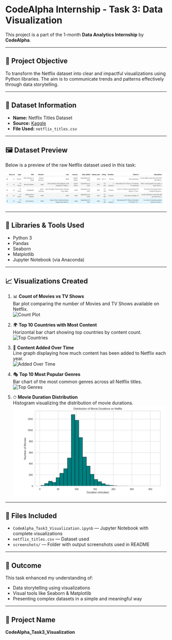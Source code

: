 # CodeAlpha Internship - Task 3: Data Visualization

This project is a part of the 1-month **Data Analytics Internship** by **CodeAlpha**.

---

## 🎯 Project Objective

To transform the Netflix dataset into clear and impactful visualizations using Python libraries. The aim is to communicate trends and patterns effectively through data storytelling.

---

## 📁 Dataset Information

- **Name:** Netflix Titles Dataset  
- **Source:** [Kaggle](https://www.kaggle.com/datasets/shivamb/netflix-shows)  
- **File Used:** `netflix_titles.csv`

---

## 🖼 Dataset Preview

Below is a preview of the raw Netflix dataset used in this task:

![Dataset Preview](screenshots/1_dataset_preview.png)

---

## 🧰 Libraries & Tools Used

- Python 3  
- Pandas  
- Seaborn  
- Matplotlib  
- Jupyter Notebook (via Anaconda)

---

## 📈 Visualizations Created

1. 📊 **Count of Movies vs TV Shows**  
   Bar plot comparing the number of Movies and TV Shows available on Netflix.  
   ![Count Plot](screenshots/2_count_movies_tvshows.png)

2. 🌍 **Top 10 Countries with Most Content**  
   Horizontal bar chart showing top countries by content count.  
   ![Top Countries](screenshots/3_top_10_countries.png)

3. 📅 **Content Added Over Time**  
   Line graph displaying how much content has been added to Netflix each year.  
   ![Added Over Time](screenshots/4_content_added_yearly.png)

4. 🎭 **Top 10 Most Popular Genres**  
   Bar chart of the most common genres across all Netflix titles.  
   ![Top Genres](screenshots/5_top_10_genres.png)

5. ⏱ **Movie Duration Distribution**  
   Histogram visualizing the distribution of movie durations.  
   ![Duration Distribution](screenshots/6_duration_distribution.png)

---

## 📂 Files Included

- `CodeAlpha_Task3_Visualization.ipynb` — Jupyter Notebook with complete visualizations  
- `netflix_titles.csv` — Dataset used  
- `screenshots/` — Folder with output screenshots used in README

---

## 🏁 Outcome

This task enhanced my understanding of:
- Data storytelling using visualizations
- Visual tools like Seaborn & Matplotlib
- Presenting complex datasets in a simple and meaningful way

---

## 🔖 Project Name

**CodeAlpha_Task3_Visualization**

